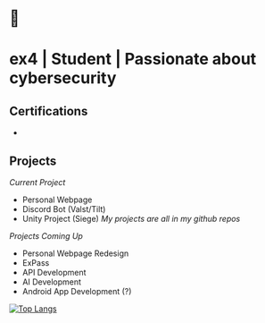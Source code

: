  # 👋 
 # ex4 | Student | Passionate about cybersecurity


## Certifications
-

## Projects
*Current Project*
- Personal Webpage
- Discord Bot (Valst/Tilt)
- Unity Project (Siege)
*My projects are all in my github repos*

*Projects Coming Up*
- Personal Webpage Redesign
- ExPass
- API Development
- AI Development
- Android App Development (?)

[![Top Langs](https://github-readme-stats.vercel.app/api/top-langs/?username=ex4lyt3&show_icons=true&theme=radical)](https://github.com/anuraghazra/github-readme-stats)
<!---
ex4lyt3/ex4lyt3 is a ✨ special ✨ repository because its `README.md` (this file) appears on your GitHub profile.
You can click the Preview link to take a look at your changes.
--->
